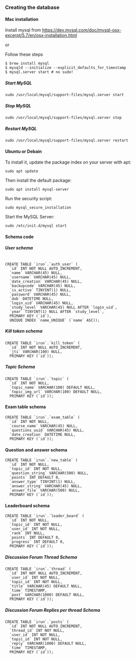 ### Creating the database


#### Mac installation

Install mysql from https://dev.mysql.com/doc/mysql-osx-excerpt/5.7/en/osx-installation.html

or

Follow these steps

````
$ brew install mysql
$ mysqld --initialize --explicit_defaults_for_timestamp
$ mysql.server start # no sudo!
````

##### Start MySQL
`sudo /usr/local/mysql/support-files/mysql.server start`

##### Stop MySQL
`sudo /usr/local/mysql/support-files/mysql.server stop`

##### Restart MySQL
`sudo /usr/local/mysql/support-files/mysql.server restart`

#### Ubuntu or Debain
To install it, update the package index on your server with apt:

`sudo apt update`

Then install the default package:

`sudo apt install mysql-server`

Run the security script:

`sudo mysql_secure_installation`

Start the MySQL Server:

`sudo /etc/init.d/mysql start`


#### Schema code

##### User schema

````

CREATE TABLE `irun`.`auth_user` (
  `id` INT NOT NULL AUTO_INCREMENT,
  `name` VARCHAR(45) NULL,
  `username` VARCHAR(45) NULL,
  `date_creation` VARCHAR(45) NULL,
  `backupcode` VARCHAR(45) NULL,
  `is_active` TINYINT(1) NULL,
  `password` VARCHAR(45) NULL,
  `dob` DATETIME NULL,
  `login_uid` VARCHAR(45) NULL,
  `study_level` VARCHAR(45) NULL AFTER `login_uid`,
  `year` TINYINT(1) NULL AFTER `study_level`,
  PRIMARY KEY (`id`),
  UNIQUE INDEX `name_UNIQUE` (`name` ASC));

````

##### Kill token schema
````
CREATE TABLE `irun`.`kill_token` (
  `id` INT NOT NULL AUTO_INCREMENT,
  `jti` VARCHAR(100) NULL,
  PRIMARY KEY (`id`));

````

##### Topic Schema
````
CREATE TABLE `irun`.`topic` (
  `id` INT NOT NULL,
  `topic_name` VARCHAR(100) DEFAULT NULL,
  `topic_img_url` VARCHAR(100) DEFAULT NULL,
  PRIMARY KEY (`id`));

````



#### Exam table schema

````
CREATE TABLE `irun`.`exam_table` (
  `id` INT NOT NULL,
  `course_name` VARCHAR(45) NULL,
  `questions_uuid` VARCHAR(45) NULL,
  `date_creation` DATETIME NULL,
  PRIMARY KEY (`id`));
````

#### Question and answer schema

````
CREATE TABLE `irun`.`new_table` (
  `id` INT NOT NULL,
  `topic_id` INT NOT NULL,
  `question_string` VARCHAR(500) NULL,
  `points` INT DEFAULT 0,
  `answer_type` TINYINT(1) NULL,
  `answer_string` VARCHAR(45) NULL,
  `answer_file` VARCHAR(500) NULL,
  PRIMARY KEY (`id`));
````

#### Leaderboard schema

````
CREATE TABLE `irun`.`leader_board` (
  `id` INT NOT NULL,
  `topic_id` INT NOT NULL,
  `user_id` INT NOT NULL,
  `rank` INT NULL,
  `points` INT DEFAULT 0,
  `progress` INT DEFAULT 0,
  PRIMARY KEY (`id`));
````

##### Discussion Forum Thread Schema
````
CREATE TABLE `irun`.`thread` (
  `id` INT NOT NULL AUTO_INCREMENT,
  `user_id` INT NOT NULL,
  `topic_id` INT NOT NULL,
  `title` VARCHAR(45) DEFAULT NULL,
  `time` TIMESTAMP,
  `post` VARCHAR(1000) DEFAULT NULL,
  PRIMARY KEY (`id`));

````

##### Discussion Forum Replies per thread Schema
````
CREATE TABLE `irun`.`posts` (
  `id` INT NOT NULL AUTO_INCREMENT,
  `thread_id` INT NOT NULL,
  `user_id` INT NOT NULL,
  `topic_id` INT NOT NULL,
  `reply` VARCHAR(1000) DEFAULT NULL,
  `time` TIMESTAMP,
  PRIMARY KEY (`id`));

````